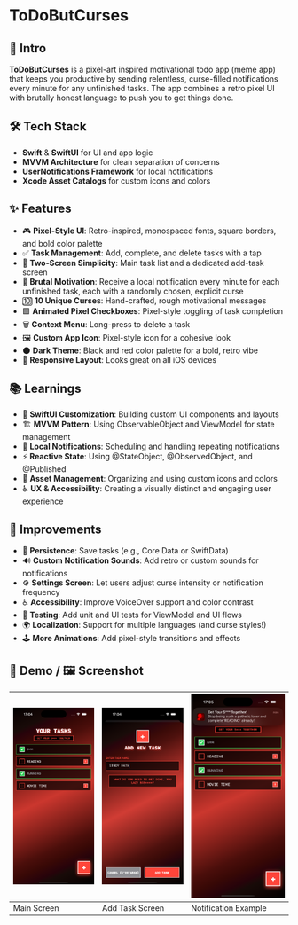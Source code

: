 # ToDoButCurses

## 🚀 Intro

**ToDoButCurses** is a pixel-art inspired motivational todo app (meme app) that keeps you productive by sending relentless, curse-filled notifications every minute for any unfinished tasks. The app combines a retro pixel UI with brutally honest language to push you to get things done.

## 🛠️ Tech Stack

- **Swift** & **SwiftUI** for UI and app logic
- **MVVM Architecture** for clean separation of concerns
- **UserNotifications Framework** for local notifications
- **Xcode Asset Catalogs** for custom icons and colors

## ✨ Features

- 🎮 **Pixel-Style UI**: Retro-inspired, monospaced fonts, square borders, and bold color palette
- ✅ **Task Management**: Add, complete, and delete tasks with a tap
- 📝 **Two-Screen Simplicity**: Main task list and a dedicated add-task screen
- 🤬 **Brutal Motivation**: Receive a local notification every minute for each unfinished task, each with a randomly chosen, explicit curse
- 🔟 **10 Unique Curses**: Hand-crafted, rough motivational messages
- 🟩 **Animated Pixel Checkboxes**: Pixel-style toggling of task completion
- 🗑️ **Context Menu**: Long-press to delete a task
- 🖼️ **Custom App Icon**: Pixel-style icon for a cohesive look
- 🌑 **Dark Theme**: Black and red color palette for a bold, retro vibe
- 📱 **Responsive Layout**: Looks great on all iOS devices

## 📚 Learnings

- 🧩 **SwiftUI Customization**: Building custom UI components and layouts
- 🏗️ **MVVM Pattern**: Using ObservableObject and ViewModel for state management
- 🔔 **Local Notifications**: Scheduling and handling repeating notifications
- ⚡ **Reactive State**: Using @StateObject, @ObservedObject, and @Published
- 🎨 **Asset Management**: Organizing and using custom icons and colors
- ♿ **UX & Accessibility**: Creating a visually distinct and engaging user experience

## 🔧 Improvements

- 💾 **Persistence**: Save tasks (e.g., Core Data or SwiftData)
- 🔊 **Custom Notification Sounds**: Add retro or custom sounds for notifications
- ⚙️ **Settings Screen**: Let users adjust curse intensity or notification frequency
- ♿ **Accessibility**: Improve VoiceOver support and color contrast
- 🧪 **Testing**: Add unit and UI tests for ViewModel and UI flows
- 🌍 **Localization**: Support for multiple languages (and curse styles!)
- 🕹️ **More Animations**: Add pixel-style transitions and effects

## 🎥 Demo / 🖼️ Screenshot

| ![Main Screen](https://github.com/GradByte/ToDoButCurses/blob/main/toDoCurses1.png) | ![Add Task Screen](https://github.com/GradByte/ToDoButCurses/blob/main/toDoCurses2.png) | ![Notification Example](https://github.com/GradByte/ToDoButCurses/blob/main/toDoCurses3.png) |
| --- | --- | --- |
| Main Screen | Add Task Screen | Notification Example |
